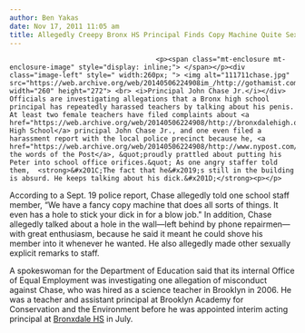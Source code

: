 ```yaml
---
author: Ben Yakas
date: Nov 17, 2011 11:05 am
title: Allegedly Creepy Bronx HS Principal Finds Copy Machine Quite Sexy
---
```


	
										<p><span class="mt-enclosure mt-enclosure-image" style="display: inline;"> </span></p><div class="image-left" style=" width:260px; "> <img alt="111711chase.jpg" src="https://web.archive.org/web/20140506224908im_/http://gothamist.com/attachments/byakas/111711chase.jpg" width="260" height="272"> <br> <i>Principal John Chase Jr.</i></div> Officials are investigating allegations that a Bronx high school principal has repeatedly harassed teachers by talking about his penis. At least two female teachers have filed complaints about <a href="https://web.archive.org/web/20140506224908/http://bronxdalehigh.org/">Bronxdale High School</a> principal John Chase Jr., and one even filed a harassment report with the local police precinct because he, <a href="https://web.archive.org/web/20140506224908/http://www.nypost.com/p/news/local/bronx/hs_sex_machine_znpviKY8SzyOGzqMFLhsxJ">in the words of the Post</a>, &quot;proudly prattled about putting his Peter into school office orifices.&quot; As one angry staffer told them,  <strong>&#x201C;The fact that he&#x2019;s still in the building is absurd. He keeps talking about his dick.&#x201D;</strong><p></p>

<p>According to a Sept. 19 police report, Chase allegedly told one school staff member, &#x201C;We have a fancy copy machine that does all sorts of things. It even has a hole to stick your dick in for a blow job.&quot; In addition, Chase allegedly talked about a hole in the wall&#x2014;left behind by phone repairmen&#x2014;with great enthusiasm, because he said it meant he could shove his member into it whenever he wanted. He also allegedly made other sexually explicit remarks to staff.</p>

<p>A spokeswoman for the Department of Education said that its internal Office of Equal Employment was investigating one allegation of misconduct against Chase, who was hired as a science teacher in Brooklyn in 2006. He was a teacher and assistant principal at Brooklyn Academy for Conservation and the Environment before he was appointed interim acting principal at <a href="https://web.archive.org/web/20140506224908/http://insideschools.org/high/browse/school/1736">Bronxdale HS</a> in July. </p>					
										
									
				